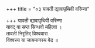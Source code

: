 +++
title = "०३ यावती द्यावापृथिवी वरिम्णा"

+++
यावती द्यावापृथिवी वरिम्णा  
यावद् वा सप्त सिन्धवो महित्वा ।  
तावती निरृतिर् विश्ववारा  
विश्वस्य या जायमानस्य वेद ॥